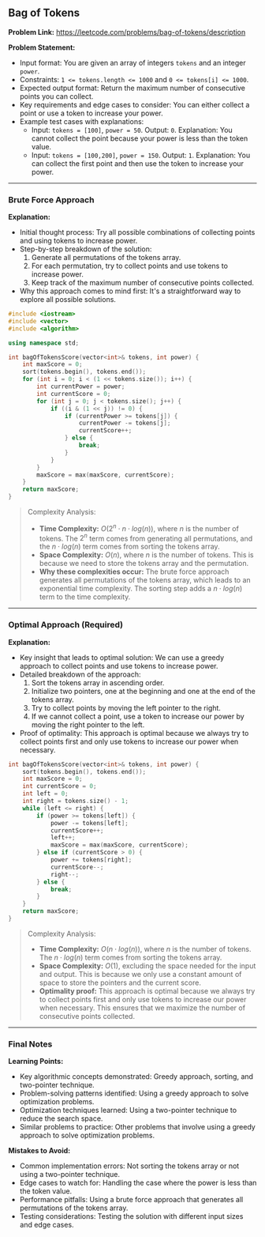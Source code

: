 ## Bag of Tokens
**Problem Link:** https://leetcode.com/problems/bag-of-tokens/description

**Problem Statement:**
- Input format: You are given an array of integers `tokens` and an integer `power`.
- Constraints: `1 <= tokens.length <= 1000` and `0 <= tokens[i] <= 1000`.
- Expected output format: Return the maximum number of consecutive points you can collect.
- Key requirements and edge cases to consider: You can either collect a point or use a token to increase your power.
- Example test cases with explanations:
  - Input: `tokens = [100]`, `power = 50`. Output: `0`. Explanation: You cannot collect the point because your power is less than the token value.
  - Input: `tokens = [100,200]`, `power = 150`. Output: `1`. Explanation: You can collect the first point and then use the token to increase your power.

---

### Brute Force Approach
**Explanation:**
- Initial thought process: Try all possible combinations of collecting points and using tokens to increase power.
- Step-by-step breakdown of the solution:
  1. Generate all permutations of the tokens array.
  2. For each permutation, try to collect points and use tokens to increase power.
  3. Keep track of the maximum number of consecutive points collected.
- Why this approach comes to mind first: It's a straightforward way to explore all possible solutions.

```cpp
#include <iostream>
#include <vector>
#include <algorithm>

using namespace std;

int bagOfTokensScore(vector<int>& tokens, int power) {
    int maxScore = 0;
    sort(tokens.begin(), tokens.end());
    for (int i = 0; i < (1 << tokens.size()); i++) {
        int currentPower = power;
        int currentScore = 0;
        for (int j = 0; j < tokens.size(); j++) {
            if ((i & (1 << j)) != 0) {
                if (currentPower >= tokens[j]) {
                    currentPower -= tokens[j];
                    currentScore++;
                } else {
                    break;
                }
            }
        }
        maxScore = max(maxScore, currentScore);
    }
    return maxScore;
}
```

> Complexity Analysis:
> - **Time Complexity:** $O(2^n \cdot n \cdot log(n))$, where $n$ is the number of tokens. The $2^n$ term comes from generating all permutations, and the $n \cdot log(n)$ term comes from sorting the tokens array.
> - **Space Complexity:** $O(n)$, where $n$ is the number of tokens. This is because we need to store the tokens array and the permutation.
> - **Why these complexities occur:** The brute force approach generates all permutations of the tokens array, which leads to an exponential time complexity. The sorting step adds a $n \cdot log(n)$ term to the time complexity.

---

### Optimal Approach (Required)
**Explanation:**
- Key insight that leads to optimal solution: We can use a greedy approach to collect points and use tokens to increase power.
- Detailed breakdown of the approach:
  1. Sort the tokens array in ascending order.
  2. Initialize two pointers, one at the beginning and one at the end of the tokens array.
  3. Try to collect points by moving the left pointer to the right.
  4. If we cannot collect a point, use a token to increase our power by moving the right pointer to the left.
- Proof of optimality: This approach is optimal because we always try to collect points first and only use tokens to increase our power when necessary.

```cpp
int bagOfTokensScore(vector<int>& tokens, int power) {
    sort(tokens.begin(), tokens.end());
    int maxScore = 0;
    int currentScore = 0;
    int left = 0;
    int right = tokens.size() - 1;
    while (left <= right) {
        if (power >= tokens[left]) {
            power -= tokens[left];
            currentScore++;
            left++;
            maxScore = max(maxScore, currentScore);
        } else if (currentScore > 0) {
            power += tokens[right];
            currentScore--;
            right--;
        } else {
            break;
        }
    }
    return maxScore;
}
```

> Complexity Analysis:
> - **Time Complexity:** $O(n \cdot log(n))$, where $n$ is the number of tokens. The $n \cdot log(n)$ term comes from sorting the tokens array.
> - **Space Complexity:** $O(1)$, excluding the space needed for the input and output. This is because we only use a constant amount of space to store the pointers and the current score.
> - **Optimality proof:** This approach is optimal because we always try to collect points first and only use tokens to increase our power when necessary. This ensures that we maximize the number of consecutive points collected.

---

### Final Notes

**Learning Points:**
- Key algorithmic concepts demonstrated: Greedy approach, sorting, and two-pointer technique.
- Problem-solving patterns identified: Using a greedy approach to solve optimization problems.
- Optimization techniques learned: Using a two-pointer technique to reduce the search space.
- Similar problems to practice: Other problems that involve using a greedy approach to solve optimization problems.

**Mistakes to Avoid:**
- Common implementation errors: Not sorting the tokens array or not using a two-pointer technique.
- Edge cases to watch for: Handling the case where the power is less than the token value.
- Performance pitfalls: Using a brute force approach that generates all permutations of the tokens array.
- Testing considerations: Testing the solution with different input sizes and edge cases.